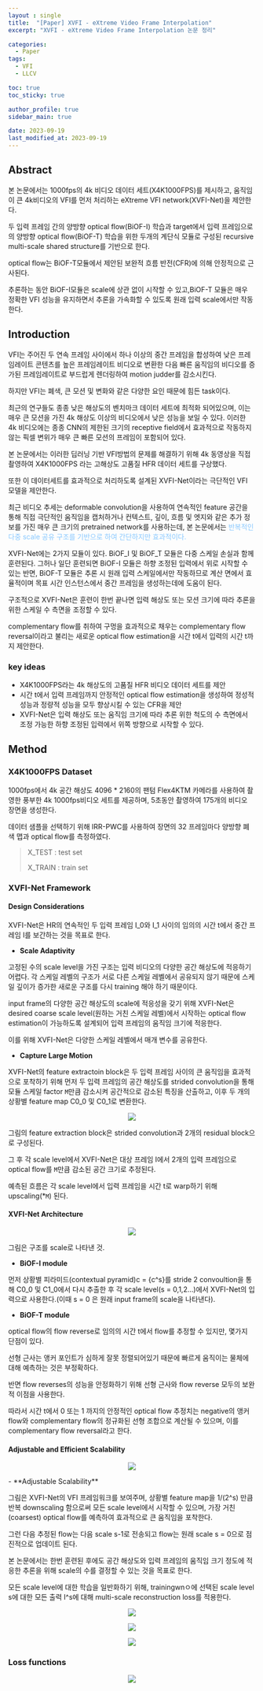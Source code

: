```yaml
---
layout : single
title:  "[Paper] XVFI - eXtreme Video Frame Interpolation"
excerpt: "XVFI - eXtreme Video Frame Interpolation 논문 정리"

categories:
  - Paper
tags:
  - VFI
  - LLCV

toc: true
toc_sticky: true

author_profile: true
sidebar_main: true

date: 2023-09-19
last_modified_at: 2023-09-19
---
```


## Abstract

본 논문에서는 1000fps의 4k 비디오 데이터 세트(X4K1000FPS)를 제시하고, 움직임이 큰 4k비디오의 VFI를 먼저 처리하는 eXtreme VFI network(XVFI-Net)을 제안한다.

두 입력 프레임 간의 양방향 optical flow(BiOF-I) 학습과 target에서 입력 프레임으로의 양방향 optical flow(BiOF-T) 학습을 위한 두개의 계단식 모듈로 구성된 recursive multi-scale shared structure를 기반으로 한다.

optical flow는 BiOF-T모듈에서 제안된 보완적 흐름 반전(CFR)에 의해 안정적으로 근사된다.

추론하는 동안 BiOF-I모듈은 scale에 상관 없이 시작할 수 있고,BiOF-T 모듈은 매우 정확한 VFI 성능을 유지하면서 추론을 가속화할 수 있도록 원래 입력 scale에서만 작동한다.



## Introduction

VFI는 주어진 두 연속 프레임 사이에서 하나 이상의 중간 프레임을 합성하여 낮은 프레임레이트 콘텐츠를 높은 프레임레이트 비디오로 변환한 다음 빠른 움직임의 비디오를 증가된 프레임레이트로 부드럽게 렌더링하여 motion judder를 감소시킨다.



하지만 VFI는 폐색, 큰 모션 및 변화와 같은 다양한 요인 때문에 힘든 task이다.

최근의 연구들도 종종 낮은 해상도의 벤치마크 데이터 세트에 최적화 되어있으며, 이는 매우 큰 모션을 가진 4k 해상도 이상의 비디오에서 낮은 성능을 보일 수 있다. 이러한 4k 비디오에는 종종 CNN의 제한된 크기의 receptive field에서 효과적으로 작동하지 않는 픽셀 변위가 매우 큰 빠른 모션의 프레임이 포함되어 있다.



본 논문에서는 이러한 딥러닝 기반 VFI방법의 문제를 해결하기 위해 4k 동영상을 직접 촬영하여 X4K1000FPS 라는 고해상도 고품질 HFR 데이터 세트를 구상했다.

또한 이 데이터세트를 효과적으로 처리하도록 설계된 XVFI-Net이라는 극단적인 VFI 모델을 제안한다.



최근 비디오 추세는 deformable convolution을 사용하여 연속적인 feature 공간을 통해 직접 극단적인 움직임을 캡처하거나 컨텍스트, 깊이, 흐름 및 엣지와 같은 추가 정보를 가진 매우 큰 크기의 pretrained network를 사용하는데, 본 논문에서는 <span style="color: #88c8ff">반복적인 다중 scale 공유 구조를 기반으로 하여 간단하지만 효과적이다.</span>

XVFI-Net에는 2가지 모듈이 있다. BiOF_I 및 BiOF_T 모듈은 다중 스케일 손실과 함께 훈련된다. 그허나 일단 훈련되면 BiOF-I 모듈은 하향 조정된 입력에서 위로 시작할 수 있는 반면, BiOF-T 모듈은 추론 시 원래 입력 스케일에서만 작동하므로 계산 면에서 효율적이며 목표 시간 인스턴스에서 중간 프레임을 생성하는데에 도움이 된다.

구조적으로 XVFI-Net은 훈련이 한번 끝나면 입력 해상도 또는 모션 크기에 따라 추론을 위한 스케일 수 측면을 조정할 수 있다.

complementary flow를 취하여 구멍을 효과적으로 채우는 complementary flow reversal이라고 불리는 새로운 optical flow estimation을 시간 t에서 입력의 시간 t까지 제안한다.



### key ideas

- X4K1000FPS라는 4k 해상도의 고품질 HFR 비디오 데이터 세트를 제안
- 시간 t에서 입력 프레임까지 안정적인 optical flow estimation을 생성하여 정성적 성능과 정량적 성능을 모두 향상시킬 수 있는 CFR을 제안
- XVFI-Net은 입력 해상도 또는 움직임 크기에 따라 추론 위한 척도의 수 측면에서 조정 가능한 하향 조정된 입력에서 위쪽 방향으로 시작할 수 있다.



## Method

### X4K1000FPS Dataset

1000fps에서 4k 공간 해상도 4096 * 2160의 팬텀 Flex4KTM 카메라를 사용하여 촬영한 풍부한 4k 1000fps비디오 세트를 제공하며, 5초동안 촬영하여 175개의 비디오 장면을 생성한다.

데이터 샘플을 선택하기 위해 IRR-PWC를 사용하여 장면의 32 프레임마다 양방향 폐색 맵과 optical flow를 측정하였다.

> X_TEST : test set
>
> X_TRAIN : train set



### XVFI-Net Framework

#### Design Considerations

XVFI-Net은 HR의 연속적인 두 입력 프레임 I_0와 I_1 사이의 임의의 시간 t에서 중간 프레임 I를 보간하는 것을 목표로 한다.

- **Scale Adaptivity**

고정된 수의 scale level을 가진 구조는 입력 비디오의 다양한 공간 해상도에 적응하기 어렵다. 각 스케일 레벨의 구조가 서로 다른 스케일 레벨에서 공유되지 않기 때문에 스케일 깊이가 증가한 새로운 구조를 다시 training 해야 하기 때문이다.

input frame의 다양한 공간 해상도의 scale에 적응성을 갖기 위해 XVFI-Net은 desired coarse scale level(원하는 거친 스케일 레벨)에서 시작하는 optical flow estimation이 가능하도록 설계되어 입력 프레임의 움직임 크기에 적응한다.

이를 위해 XVFI-Net은 다양한 스케일 레벨에서 매개 변수를 공유한다.



- **Capture Large Motion**

XVFI-Net의 feature extractoin block은 두 입력 프레임 사이의 큰 움직임을 효과적으로 포착하기 위해 먼저 두 입력 프레임의 공간 해상도를 strided convolution을 통해 모듈 스케일 factor `M`만큼 감소시켜 공간적으로 감소된 특징을 산출하고, 이후 두 개의 상황별 feature map C0_0 및 C0_1로 변환한다.

<p align="center"><img src="/assets/images/Paper/XVFI-Net/figure_1.png"></p>

그림의 feature extraction block은 strided convolution과 2개의 residual block으로 구성된다. 

그 후 각 scale level에서 XVFI-Net은 대상 프레임 I에서 2개의 입력 프레임으로 optical flow를 `M`만큼 감소된 공간 크기로 추정된다.

예측된 흐름은 각 scale level에서 입력 프레임을 시간 t로 warp하기 위해 upscaling(*`M`) 된다.



#### XVFI-Net Architecture

<p align="center"><img src="/assets/images/Paper/XVFI-Net/figure_2.png"></p>

그림은 구조를 scale로 나타낸 것.

- **BiOF-I module**

먼저 상황별 피라미드(contextual pyramid)c = {c^s}를 stride 2 convoultion을 통해 C0_0 및 C1_0에서 다시 추출한 후 각 scale level(s = 0,1,2...)에서 XVFI-Net의 입력으로 사용한다.(이때 s = 0 은 원래 input frame의 scale을 나타낸다).



- **BiOF-T module**

optical flow의 flow reverse로 임의의 시간 t에서 flow를 추정할 수 있지만, 몇가지 단점이 있다.

선형 근사는 앵커 포인트가 심하게 잘못 정렬되어있기 때문에 빠르게 움직이는 물체에 대해 예측하는 것은 부정확하다.

반면 flow reverses의 성능을 안정화하기 위해 선형 근사와 flow reverse 모두의 보완적 이점을 사용한다.

따라서 시간 t에서 0 또는 1 까지의 안정적인 optical flow 추정치는 negative의 앵커 flow와 complementary flow의 정규화된 선형 조합으로 계산될 수 있으며, 이를 complementary flow reversal라고 한다.



#### Adjustable and Efficient Scalability
<p align="center"><img src="/assets/images/Paper/XVFI-Net/figure_3.png"></p>
- **Adjustable Scalability**

그림은 XVFI-Net의 VFI 프레임워크를 보여주며, 상황별 feature map을 1/(2^s) 만큼 반복 downscaling 함으로써 모든 scale level에서 시작할 수 있으며, 가장 거친(coarsest) optical flow를 예측하여 효과적으로 큰 움직임을 포착한다.

그런 다음 추정된 flow는 다음 scale s-1로 전송되고 flow는 원래 scale s = 0으로 점진적으로 업데이트 된다.

본 논문에서는 한번 훈련된 후에도 공간 해상도와 입력 프레임의 움직임 크기 정도에 적응한 추론을 위해 scale의 수를 결정할 수 있는 것을 목표로 한다.

모든 scale level에 대한 학습을 일반화하기 위해, trainingwnㅇ에 선택된 scale level s에 대한 모든 출력 I^s에 대해 multi-scale reconstruction loss를 적용한다.

<p align="center"><img src="/assets/images/Paper/XVFI-Net/figure_4.png"></p>
<p align="center"><img src="/assets/images/Paper/XVFI-Net/figure_5.png"></p>
<p align="center"><img src="/assets/images/Paper/XVFI-Net/figure_6.png"></p>


### Loss functions

<p align="center"><img src="/assets/images/Paper/XVFI-Net/figure_7.png"></p>